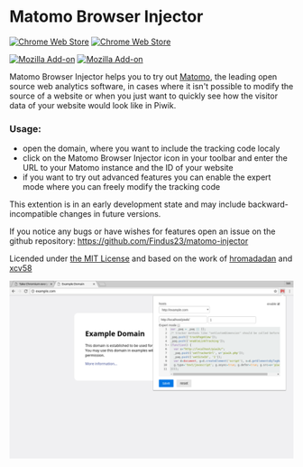Matomo Browser Injector
========

[![Chrome Web Store](https://img.shields.io/chrome-web-store/v/bglodhjbeeolbfpodfacccmnjledmggn.svg)](https://chrome.google.com/webstore/detail/matomo-browser-injector/bglodhjbeeolbfpodfacccmnjledmggn)
[![Chrome Web Store](https://img.shields.io/badge/chrome%20web%20store-download%20now-brightgreen.svg)](https://chrome.google.com/webstore/detail/matomo-browser-injector/bglodhjbeeolbfpodfacccmnjledmggn)


[![Mozilla Add-on](https://img.shields.io/amo/v/matomo-injector.svg)](https://addons.mozilla.org/de/firefox/addon/matomo-injector/)
[![Mozilla Add-on](https://img.shields.io/badge/mozilla%20addon-download%20now-brightgreen.svg)](https://addons.mozilla.org/de/firefox/addon/matomo-injector/)

Matomo Browser Injector helps you to try out [Matomo](https://matomo.org/), the leading open source web analytics software, in cases where it isn't possible to modify the source of a website or when you just want to quickly see how the visitor data of your website would look like in Piwik.

### Usage:
* open the domain, where you want to include the tracking code localy
* click on the Matomo Browser Injector icon in your toolbar and enter the URL to your Matomo instance and the ID of your website
* if you want to try out advanced features you can enable the expert mode where you can freely modify the tracking code

This extention is in an early development state and may include backward-incompatible changes in future versions.

If you notice any bugs or have wishes for features open an issue on the github repository:
https://github.com/Findus23/matomo-injector


Licended under [the MIT License](https://github.com/Findus23/matomo-injector/blob/master/LICENSE) and based on the work of [hromadadan](https://github.com/guzart/customjs) and [xcv58](https://github.com/xcv58/Custom-JavaScript-for-Websites-2)

![screenshot](docs/screenshot_chrome_1.png)

